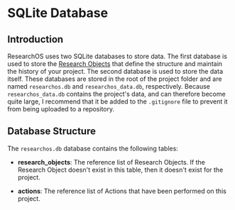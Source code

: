 # SQLite Database

## Introduction
ResearchOS uses two SQLite databases to store data. The first database is used to store the [Research Objects](../Research%20Objects/research_object.md) that define the structure and maintain the history of your project. The second database is used to store the data itself. These databases are stored in the root of the project folder and are named `researchos.db` and `researchos_data.db`, respectively. Because `researchos_data.db` contains the project's data, and can therefore become quite large, I recommend that it be added to the `.gitignore` file to prevent it from being uploaded to a repository.

## Database Structure
The `researchos.db` database contains the following tables:

- **research_objects**: The reference list of Research Objects. If the Research Object doesn't exist in this table, then it doesn't exist for the project.

- **actions**: The reference list of Actions that have been performed on this project.
